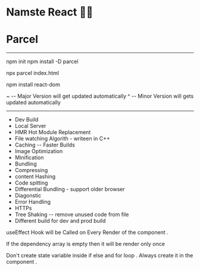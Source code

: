 # Namste React 🚀🚀

# Parcel

---

npm init
npm install -D parcel

npx parcel index.html

npm install react-dom

~ -- Major Version will get updated automatically
^ -- Minor Version will gets updated automatically

---

- Dev Build
- Local Server
- HMR Hot Module Replacement
- File watching Algorith - writeen in C++
- Caching -- Faster Builds
- Image Optimization
- Minification
- Bundling
- Compressing
- content Hashing
- Code spitting
- Differential Bundling - support older browser
- Diagonstic
- Error Handling
- HTTPs
- Tree Shaking -- remove unused code from file
- Different build for dev and prod build

useEffect Hook will be Called on Every Render of the component .

If the dependency array is empty then it will be render only once

Don't create state variable inside if else and for loop . Always create it in the component .
